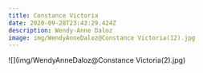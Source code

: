 ```yaml
---
title: Constance Victoria
date: 2020-09-28T23:43:29.424Z
description: Wendy-Anne Daloz
image: img/WendyAnneDaloz@Constance Victoria(12).jpg
---
```

![](img/WendyAnneDaloz@Constance Victoria(2).jpg)
